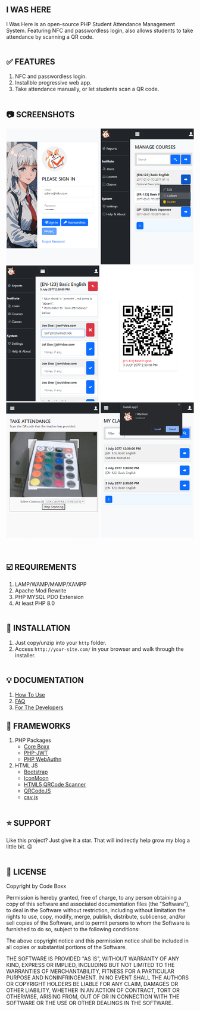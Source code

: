 ## I WAS HERE
I Was Here is an open-source PHP Student Attendance Management System. Featuring NFC and passwordless login, also allows students to take attendance by scanning a QR code.
<br><br>

## :white_check_mark: FEATURES
1) NFC and passwordless login.
2) Installble progressive web app.
3) Take attendance manually, or let students scan a QR code.
<br><br>

## :camera: SCREENSHOTS
<p float="left">
  <img width="250" src="https://github.com/code-boxx/I-Was-Here-PHP-Attendance-System/blob/main/assets/iwh-1.png">
  <img width="250" src="https://github.com/code-boxx/I-Was-Here-PHP-Attendance-System/blob/main/assets/iwh-2.png">
  <img width="250" src="https://github.com/code-boxx/I-Was-Here-PHP-Attendance-System/blob/main/assets/iwh-3.png">
  <img width="250" src="https://github.com/code-boxx/I-Was-Here-PHP-Attendance-System/blob/main/assets/iwh-4.png">
  <img width="250" src="https://github.com/code-boxx/I-Was-Here-PHP-Attendance-System/blob/main/assets/iwh-5.png">
  <img width="250" src="https://github.com/code-boxx/I-Was-Here-PHP-Attendance-System/blob/main/assets/iwh-6.png">
</p><br>

## :ballot_box_with_check: REQUIREMENTS
1) LAMP/WAMP/MAMP/XAMPP
2) Apache Mod Rewrite
3) PHP MYSQL PDO Extension
4) At least PHP 8.0
<br><br>

## :floppy_disk: INSTALLATION
1) Just copy/unzip into your `http` folder.
2) Access `http://your-site.com/` in your browser and walk through the installer.
<br><br>

## :bulb: DOCUMENTATION
1) [How To Use](https://code-boxx.com/i-was-here-php-attendance-system/#sec-use)
2) [FAQ](https://code-boxx.com/i-was-here-php-attendance-system/#sec-faq)
3) [For The Developers](https://code-boxx.com/i-was-here-php-attendance-system/#sec-dev)

## :electric_plug: FRAMEWORKS
1) PHP Packages
   - [Core Boxx](https://code-boxx.com/core-boxx-php-framework/)
   - [PHP-JWT](https://github.com/firebase/php-jwt)
   - [PHP WebAuthn](https://github.com/lbuchs/WebAuthn/tree/master)
2) HTML JS
   - [Bootstrap](https://getbootstrap.com/)
   - [IconMoon](https://icomoon.io/)
   - [HTML5 QRCode Scanner](https://github.com/mebjas/html5-qrcode)
   - [QRCodeJS](https://davidshimjs.github.io/qrcodejs/)
   - [csv.js](https://github.com/okfn/csv.js/)
<br><br>

## :star: SUPPORT
Like this project? Just give it a star. That will indirectly help grow my blog a little bit. :wink:
<br><br>

## :newspaper: LICENSE
Copyright by Code Boxx

Permission is hereby granted, free of charge, to any person obtaining a copy
of this software and associated documentation files (the "Software"), to deal
in the Software without restriction, including without limitation the rights
to use, copy, modify, merge, publish, distribute, sublicense, and/or sell
copies of the Software, and to permit persons to whom the Software is
furnished to do so, subject to the following conditions:

The above copyright notice and this permission notice shall be included in all
copies or substantial portions of the Software.

THE SOFTWARE IS PROVIDED "AS IS", WITHOUT WARRANTY OF ANY KIND, EXPRESS OR
IMPLIED, INCLUDING BUT NOT LIMITED TO THE WARRANTIES OF MERCHANTABILITY,
FITNESS FOR A PARTICULAR PURPOSE AND NONINFRINGEMENT. IN NO EVENT SHALL THE
AUTHORS OR COPYRIGHT HOLDERS BE LIABLE FOR ANY CLAIM, DAMAGES OR OTHER
LIABILITY, WHETHER IN AN ACTION OF CONTRACT, TORT OR OTHERWISE, ARISING FROM,
OUT OF OR IN CONNECTION WITH THE SOFTWARE OR THE USE OR OTHER DEALINGS IN THE
SOFTWARE.

